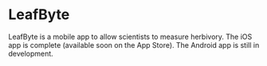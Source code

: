 # LeafByte

LeafByte is a mobile app to allow scientists to measure herbivory. The iOS app is complete (available soon on the App Store). The Android app is still in development.
